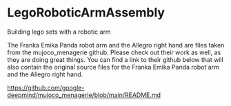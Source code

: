 # LegoRoboticArmAssembly
Building lego sets with a robotic arm

The Franka Emika Panda robot arm and the Allegro right hand are files taken from the mujoco_menagerie github. Please check out their work as well, as they are doing great things. You can find a link to their github below that will also contain the original source files for the Franka Emika Panda robot arm and the Allegro right hand.

https://github.com/google-deepmind/mujoco_menagerie/blob/main/README.md
